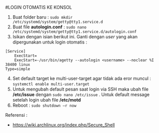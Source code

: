 #LOGIN OTOMATIS KE KONSOL
1.	Buat folder baru : `sudo mkdir /etc/systemd/system/getty@tty1.service.d`
2.	Buat file **autologin.conf** : `sudo nano /etc/systemd/system/getty@tty1.service.d/autologin.conf`
3.	Isikan dengan isian berikut ini. Ganti **<username>** dengan *user* yang akan dipergunakan untuk login otomatis :
```
[Service]
	ExecStart=
	ExecStart=-/usr/bin/agetty --autologin <username> --noclear %I 38400 linux
Type=simple
```
4.	Set default target ke multi-user-target agar tidak ada eror muncul :
`systemctl enable multi-user.target`
5.	Untuk mengubah default pesan saat login via SSH maka ubah file **/etc/issue** dengan `sudo nano /etc/issue` . Untuk default message setelah login ubah file **/etc/motd**
6.	Reboot : `sudo shutdown –r now`

Referensi :
 - https://wiki.archlinux.org/index.php/Secure_Shell
